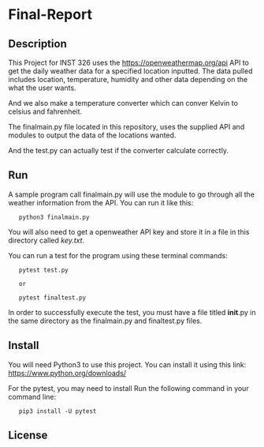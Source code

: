 # Final-Report

## Description

This Project for INST 326 uses the https://openweathermap.org/api API to get the daily weather data 
for a specified location inputted. The data pulled includes location, temperature,
humidity and other data depending on the what the user wants. 

And we also make a temperature converter which can conver Kelvin to celsius and fahrenheit. 

The finalmain.py file located in this repository, uses the supplied API 
and modules to output the data of the locations wanted.

And the test.py can actually test if the converter calculate correctly.

## Run
A sample program call finalmain.py will use the module to go through all the weather information from the API. You can run it like this:
   
   
       python3 finalmain.py


You will also need to get a openweather API key and store it in a file in this directory called *key.txt*.

You can run a test for the program using these terminal commands:

       pytest test.py
       
       or
       
       pytest finaltest.py

In order to successfully execute the test, you must have a file titled __init__.py in the same directory as the finalmain.py and finaltest.py files.

## Install

You will need Python3 to use this project. 
You can install it using this link: https://www.python.org/downloads/

For the pytest, you may need to install
Run the following command in your command line:

       pip3 install -U pytest

## License

[Open WeatherMap API]: https://openweathermap.org/api

